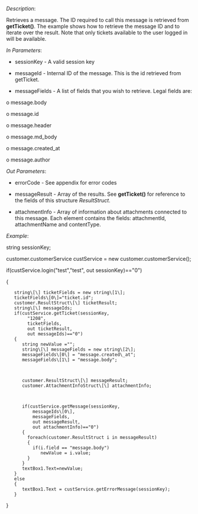 <properties date="2016-06-24"
SortOrder="129"
/>

*Description*:

Retrieves a message. The ID required to call this message is retrieved from **getTicket()**. The example shows how to retrieve the message ID and to iterate over the result. Note that only tickets available to the user logged in will be available.

 

*In Parameters*:

* sessionKey            - A valid session key

* messageId - Internal ID of the message. This is the id retrieved from getTicket.

* messageFields       - A list of fields that you wish to retrieve. Legal fields are:

o   message.body

o   message.id

o   message.header

o   message.md\_body

o   message.created\_at

o   message.author

 

*Out Parameters*:

* errorCode  - See appendix for error codes

* messageResult       - Array of the results. See **getTicket()** for reference to the fields of this structure *ResultStruct*.

* attachmentInfo     - Array of information about attachments connected to this message. Each element contains the fields: attachmentId, attachmentName and contentType.

 

*Example*:

string sessionKey;

customer.customerService custService = new customer.customerService();

if(custService.login("test","test", out sessionKey)=="0")

{

       string\[\] ticketFields = new string\[1\];
       ticketFields\[0\]="ticket.id";
       customer.ResultStruct\[\] ticketResult;
       string\[\] messageIds;
       if(custService.getTicket(sessionKey,
            "1208",
            ticketFields,
            out ticketResult,
            out messageIds)=="0")
       {
          string newValue ="";
          string\[\] messageFields = new string\[2\];
          messageFields\[0\] = "message.created\_at";
          messageFields\[1\] = "message.body";

 

          customer.ResultStruct\[\] messageResult;
          customer.AttachmentInfoStruct\[\] attachmentInfo;

 

          if(custService.getMessage(sessionKey,
              messageIds\[0\],
              messageFields,
              out messageResult,
              out attachmentInfo)=="0")
          {
            foreach(customer.ResultStruct i in messageResult)
            {
              if(i.field == "message.body")
                 newValue = i.value;
            }
          }
          textBox1.Text=newValue;
       }
       else
       {
          textBox1.Text = custService.getErrorMessage(sessionKey);
       }

}
